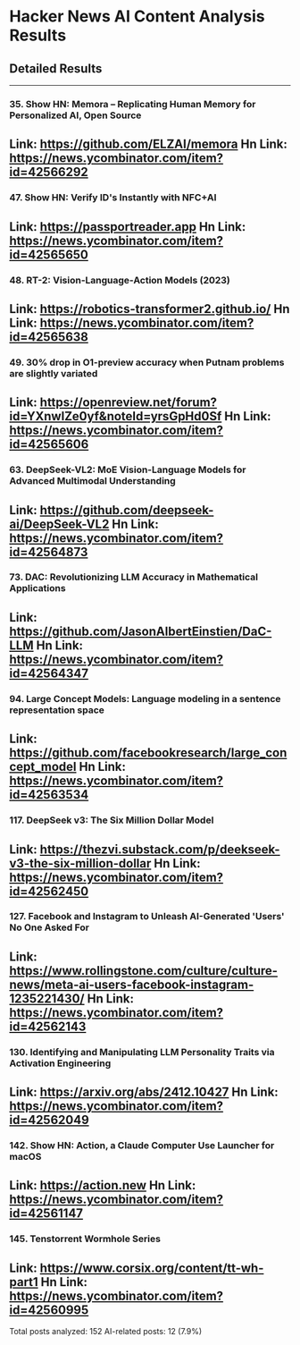 # Hacker News AI Content Analysis Results

## Detailed Results

------
### 35. Show HN: Memora – Replicating Human Memory for Personalized AI, Open Source
Link: https://github.com/ELZAI/memora
Hn Link: https://news.ycombinator.com/item?id=42566292
------
### 47. Show HN: Verify ID's Instantly with NFC+AI
Link: https://passportreader.app
Hn Link: https://news.ycombinator.com/item?id=42565650
------
### 48. RT-2: Vision-Language-Action Models (2023)
Link: https://robotics-transformer2.github.io/
Hn Link: https://news.ycombinator.com/item?id=42565638
------
### 49. 30% drop in O1-preview accuracy when Putnam problems are slightly variated
Link: https://openreview.net/forum?id=YXnwlZe0yf&noteId=yrsGpHd0Sf
Hn Link: https://news.ycombinator.com/item?id=42565606
------
### 63. DeepSeek-VL2: MoE Vision-Language Models for Advanced Multimodal Understanding
Link: https://github.com/deepseek-ai/DeepSeek-VL2
Hn Link: https://news.ycombinator.com/item?id=42564873
------
### 73. DAC: Revolutionizing LLM Accuracy in Mathematical Applications
Link: https://github.com/JasonAlbertEinstien/DaC-LLM
Hn Link: https://news.ycombinator.com/item?id=42564347
------
### 94. Large Concept Models: Language modeling in a sentence representation space
Link: https://github.com/facebookresearch/large_concept_model
Hn Link: https://news.ycombinator.com/item?id=42563534
------
### 117. DeepSeek v3: The Six Million Dollar Model
Link: https://thezvi.substack.com/p/deekseek-v3-the-six-million-dollar
Hn Link: https://news.ycombinator.com/item?id=42562450
------
### 127. Facebook and Instagram to Unleash AI-Generated 'Users' No One Asked For
Link: https://www.rollingstone.com/culture/culture-news/meta-ai-users-facebook-instagram-1235221430/
Hn Link: https://news.ycombinator.com/item?id=42562143
------
### 130. Identifying and Manipulating LLM Personality Traits via Activation Engineering
Link: https://arxiv.org/abs/2412.10427
Hn Link: https://news.ycombinator.com/item?id=42562049
------
### 142. Show HN: Action, a Claude Computer Use Launcher for macOS
Link: https://action.new
Hn Link: https://news.ycombinator.com/item?id=42561147
------
### 145. Tenstorrent Wormhole Series
Link: https://www.corsix.org/content/tt-wh-part1
Hn Link: https://news.ycombinator.com/item?id=42560995
------
Total posts analyzed: 152
AI-related posts: 12 (7.9%)

